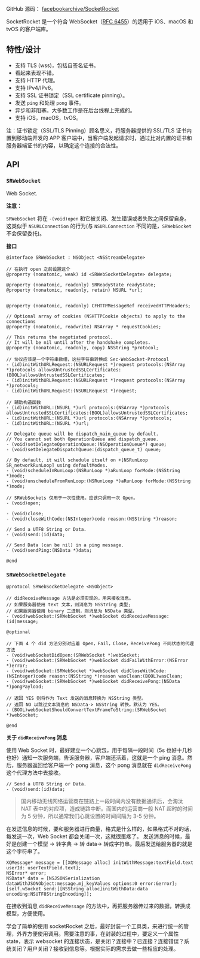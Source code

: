 GitHub 源码： [facebookarchive/SocketRocket](https://github.com/facebookarchive/SocketRocket)

SocketRocket 是一个符合 WebSocket（[RFC 6455](https://tools.ietf.org/html/rfc6455)）的适用于 iOS、macOS 和 tvOS 的客户端库。

## 特性/设计

* 支持 TLS (wss)，包括自签名证书。
* 看起来表现不错。
* 支持 HTTP 代理。
* 支持 IPv4/IPv6。
* 支持 SSL 证书锁定（SSL certificate pinning）。
* 发送 `ping` 和处理 `pong` 事件。
* 异步和非阻塞。大多数工作是在后台线程上完成的。
* 支持 iOS，macOS，tvOS。

注：证书锁定（SSL/TLS Pinning）顾名思义，将服务器提供的 SSL/TLS 证书内置到移动端开发的 APP 客户端中，当客户端发起请求时，通过比对内置的证书和服务器端证书的内容，以确定这个连接的合法性。



## API

### `SRWebSocket`

Web Socket.

**注意：**

`SRWebSocket` 将在 `-(void)open` 和它被关闭、发生错误或者失败之间保留自身。这类似于 `NSURLConnection` 的行为(与 `NSURLConnection` 不同的是，`SRWebSocket` 不会保留委托)。

**接口**

```objc
@interface SRWebSocket : NSObject <NSStreamDelegate>

// 在执行 open 之前设置这个
@property (nonatomic, weak) id <SRWebSocketDelegate> delegate;

@property (nonatomic, readonly) SRReadyState readyState;
@property (nonatomic, readonly, retain) NSURL *url;


@property (nonatomic, readonly) CFHTTPMessageRef receivedHTTPHeaders;

// Optional array of cookies (NSHTTPCookie objects) to apply to the connections
@property (nonatomic, readwrite) NSArray * requestCookies;

// This returns the negotiated protocol.
// It will be nil until after the handshake completes.
@property (nonatomic, readonly, copy) NSString *protocol;

// 协议应该是一个字符串数组，这些字符串转换成 Sec-WebSocket-Protocol
- (id)initWithURLRequest:(NSURLRequest *)request protocols:(NSArray *)protocols allowsUntrustedSSLCertificates:(BOOL)allowsUntrustedSSLCertificates;
- (id)initWithURLRequest:(NSURLRequest *)request protocols:(NSArray *)protocols;
- (id)initWithURLRequest:(NSURLRequest *)request;

// 辅助构造函数
- (id)initWithURL:(NSURL *)url protocols:(NSArray *)protocols allowsUntrustedSSLCertificates:(BOOL)allowsUntrustedSSLCertificates;
- (id)initWithURL:(NSURL *)url protocols:(NSArray *)protocols;
- (id)initWithURL:(NSURL *)url;

// Delegate queue will be dispatch_main_queue by default.
// You cannot set both OperationQueue and dispatch_queue.
- (void)setDelegateOperationQueue:(NSOperationQueue*) queue;
- (void)setDelegateDispatchQueue:(dispatch_queue_t) queue;

// By default, it will schedule itself on +[NSRunLoop SR_networkRunLoop] using defaultModes.
- (void)scheduleInRunLoop:(NSRunLoop *)aRunLoop forMode:(NSString *)mode;
- (void)unscheduleFromRunLoop:(NSRunLoop *)aRunLoop forMode:(NSString *)mode;

// SRWebSockets 仅用于一次性使用。应该只调用一次 Open。
- (void)open;

- (void)close;
- (void)closeWithCode:(NSInteger)code reason:(NSString *)reason;

// Send a UTF8 String or Data.
- (void)send:(id)data;

// Send Data (can be nil) in a ping message.
- (void)sendPing:(NSData *)data;

@end
```



### `SRWebSocketDelegate`

```objc
@protocol SRWebSocketDelegate <NSObject>

// didReceiveMessage 方法是必须实现的，用来接收消息。
// 如果服务器使用 text 文本，则消息为 NSString 类型; 
// 如果服务器使用 binary 二进制，则消息为 NSData 类型。
- (void)webSocket:(SRWebSocket *)webSocket didReceiveMessage:(id)message;

@optional

// 下面 4 个 did 方法分别对应着 Open，Fail，Close，ReceivePong 不同状态的代理方法
- (void)webSocketDidOpen:(SRWebSocket *)webSocket;
- (void)webSocket:(SRWebSocket *)webSocket didFailWithError:(NSError *)error;
- (void)webSocket:(SRWebSocket *)webSocket didCloseWithCode:(NSInteger)code reason:(NSString *)reason wasClean:(BOOL)wasClean;
- (void)webSocket:(SRWebSocket *)webSocket didReceivePong:(NSData *)pongPayload;

// 返回 YES 则将作为 Text 发送的消息转换为 NSString 类型。
// 返回 NO 以跳过文本消息的 NSData-> NSString 转换。默认为 YES。
- (BOOL)webSocketShouldConvertTextFrameToString:(SRWebSocket *)webSocket;

@end
```



**关于 `didReceivePong` 消息**

使用 Web Socket 时，最好建立一个心跳包，用于每隔一段时间（5s 也好十几秒也好）通知一次服务端，告诉服务器，客户端还活着，这就是一个 ping 消息。然后，服务器返回给客户端一个 pong 消息，这个 pong 消息就在 `didReceivePong` 这个代理方法中去接收。

```objc
// Send a UTF8 String or Data.
- (void)send:(id)data;
```

> 国内移动无线网络运营商在链路上一段时间内没有数据通讯后，会淘汰 NAT 表中的对应项，造成链路中断。而国内的运营商一般 NAT 超时的时间为 5 分钟，所以通常我们心跳设置的时间间隔为 3-5 分钟。

在发送信息的时候，要和服务器进行商量，格式是什么样的，如果格式不对的话，每发送一次，Web Socket 都会关闭一次，这就很蛋疼了。
发送消息的时候，最好是创建一个模型 -> 转字典 -> 转 data-> 转成字符串。最后发送给服务器的就是这个字符串了。

```objc
XQMessage* message = [[XQMessage alloc] initWithMessage:textField.text userId: userTextField.text];
NSError* error;
NSData* data = [NSJSONSerialization dataWithJSONObject:message.mj_keyValues options:0 error:&error];    
[self.wSocket send:[[NSString alloc]initWithData:data encoding:NSUTF8StringEncoding]];
```

在接收到消息 `didReceiveMessage` 的方法中，再把服务器传过来的数据，转换成模型，方便使用。

学会了简单的使用 socketRocket 之后，最好封装一个工具类，来进行统一的管理，外界方便使用调用。需要注意的事，在封装的过程中，要定义一个属性 state，表示 websocket 的连接状态，是关闭？连接中？已连接？连接错误？系统关闭？用户关闭？接收到信息等。根据实际的需求去做一些相应的处理。
